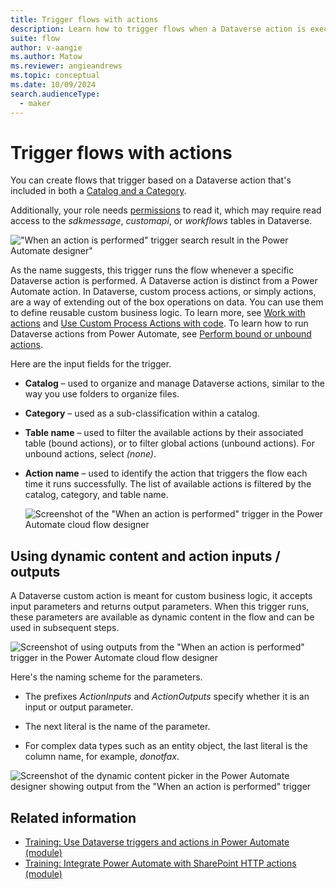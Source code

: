 ```yaml
---
title: Trigger flows with actions
description: Learn how to trigger flows when a Dataverse action is executed.  
suite: flow
author: v-aangie
ms.author: Matow
ms.reviewer: angieandrews
ms.topic: conceptual
ms.date: 10/09/2024
search.audienceType: 
  - maker
---
```


# Trigger flows with actions

You can create flows that trigger based on a Dataverse action that's included in both a [Catalog and a Category](/powerapps/developer/data-platform/catalog-catalogassignment). 

Additionally, your role needs [permissions](/power-platform/admin/database-security#assign-security-roles-to-users-in-an-environment-that-has-a-dataverse-database) to read it, which may require read access to the *sdkmessage*, *customapi*, or *workflows* tables in Dataverse.

!["When an action is performed" trigger search result in the Power Automate designer"](../media/dataverse-action-trigger/fda27fcf4067248e47b7efd3daed4511.png)

As the name suggests, this trigger runs the flow whenever a specific Dataverse action is performed. A Dataverse action is distinct from a Power Automate action. In Dataverse, custom process actions, or simply actions, are a way of extending out of the box operations on data. You can use them to define reusable custom business logic. To learn more, see [Work with actions](/powerapps/maker/data-platform/actions) and [Use Custom Process Actions with code](/powerapps/developer/data-platform/workflow-custom-actions).
To learn how to run Dataverse actions from Power Automate, see [Perform bound or unbound actions](./bound-unbound.md).

Here are the input fields for the trigger.

- **Catalog** – used to organize and manage Dataverse actions, similar to the way you use folders to organize files.

- **Category** – used as a sub-classification within a catalog.

- **Table name** – used to filter the available actions by their associated table (bound actions), or to filter global actions (unbound actions). For unbound actions, select *(none)*.

- **Action name** – used to identify the action that triggers the flow each time it runs successfully. The list of available actions is filtered by the catalog, category, and table name.

    ![Screenshot of the "When an action is performed" trigger in the Power Automate cloud flow designer](../media/dataverse-action-trigger/7373b607775f2b462f951a8df96e5625.png )

## Using dynamic content and action inputs / outputs

A Dataverse custom action is meant for custom business logic, it accepts input parameters and returns output parameters. When this trigger runs, these parameters are available as dynamic content in the flow and can be used in subsequent steps.

![Screenshot of using outputs from the "When an action is performed" trigger in the Power Automate cloud flow designer](../media/dataverse-action-trigger/fc29283af115f6b447aba24655ee2747.png)

Here's the naming scheme for the parameters.

- The prefixes *ActionInputs* and *ActionOutputs* specify whether it is an input or output parameter.

- The next literal is the name of the parameter.

- For complex data types such as an entity object, the last literal is the column name, for example, *donotfax*.

![Screenshot of the dynamic content picker in the Power Automate designer showing output from the "When an action is performed" trigger](../media/dataverse-action-trigger/2570885e7cba9c63b45ccaefc6b55056.png)

## Related information

- [Training: Use Dataverse triggers and actions in Power Automate (module)](/training/modules/use-dataverse-triggers-actions/)
- [Training: Integrate Power Automate with SharePoint HTTP actions (module)](/training/modules/integration-http-connector/)
